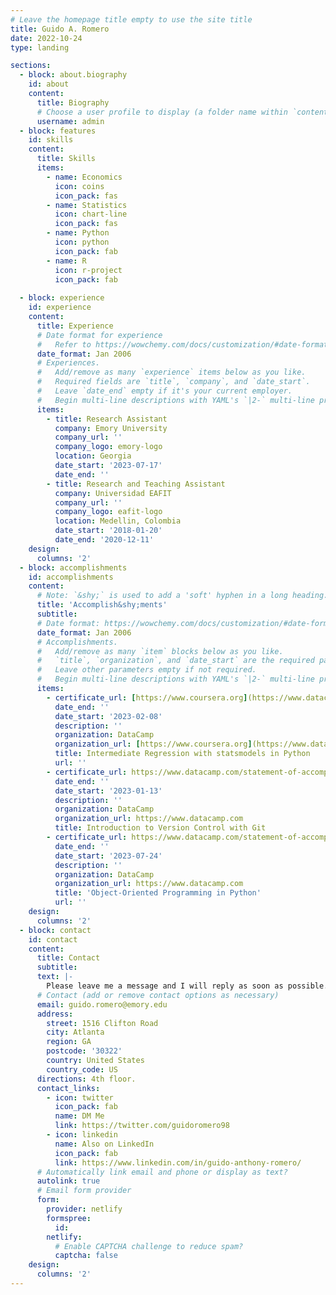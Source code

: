 ```yaml
---
# Leave the homepage title empty to use the site title
title: Guido A. Romero
date: 2022-10-24
type: landing

sections:
  - block: about.biography
    id: about
    content:
      title: Biography
      # Choose a user profile to display (a folder name within `content/authors/`)
      username: admin
  - block: features
    id: skills
    content:
      title: Skills
      items:
        - name: Economics
          icon: coins
          icon_pack: fas
        - name: Statistics
          icon: chart-line
          icon_pack: fas
        - name: Python
          icon: python
          icon_pack: fab
        - name: R
          icon: r-project
          icon_pack: fab
        
  - block: experience
    id: experience
    content:
      title: Experience
      # Date format for experience
      #   Refer to https://wowchemy.com/docs/customization/#date-format
      date_format: Jan 2006
      # Experiences.
      #   Add/remove as many `experience` items below as you like.
      #   Required fields are `title`, `company`, and `date_start`.
      #   Leave `date_end` empty if it's your current employer.
      #   Begin multi-line descriptions with YAML's `|2-` multi-line prefix.
      items:
        - title: Research Assistant
          company: Emory University
          company_url: ''
          company_logo: emory-logo
          location: Georgia
          date_start: '2023-07-17'
          date_end: ''
        - title: Research and Teaching Assistant
          company: Universidad EAFIT
          company_url: ''
          company_logo: eafit-logo
          location: Medellin, Colombia
          date_start: '2018-01-20'
          date_end: '2020-12-11'
    design:
      columns: '2'
  - block: accomplishments
    id: accomplishments
    content:
      # Note: `&shy;` is used to add a 'soft' hyphen in a long heading.
      title: 'Accomplish&shy;ments'
      subtitle:
      # Date format: https://wowchemy.com/docs/customization/#date-format
      date_format: Jan 2006
      # Accomplishments.
      #   Add/remove as many `item` blocks below as you like.
      #   `title`, `organization`, and `date_start` are the required parameters.
      #   Leave other parameters empty if not required.
      #   Begin multi-line descriptions with YAML's `|2-` multi-line prefix.
      items:
        - certificate_url: [https://www.coursera.org](https://www.datacamp.com/statement-of-accomplishment/course/7001978e09a69a08799eaf16439a51c57d11eb3f)
          date_end: ''
          date_start: '2023-02-08'
          description: ''
          organization: DataCamp
          organization_url: [https://www.coursera.org](https://www.datacamp.com)
          title: Intermediate Regression with statsmodels in Python
          url: ''
        - certificate_url: https://www.datacamp.com/statement-of-accomplishment/course/5de3ca8d240a4ec901010cb66be6d4253a5d6603
          date_end: ''
          date_start: '2023-01-13'
          description: ''
          organization: DataCamp
          organization_url: https://www.datacamp.com
          title: Introduction to Version Control with Git
        - certificate_url: https://www.datacamp.com/statement-of-accomplishment/course/22082160d8529ff57e489e8a37e72cbbab349f2f
          date_end: ''
          date_start: '2023-07-24'
          description: ''
          organization: DataCamp
          organization_url: https://www.datacamp.com
          title: 'Object-Oriented Programming in Python'
          url: ''
    design:
      columns: '2'
  - block: contact
    id: contact
    content:
      title: Contact
      subtitle:
      text: |-
        Please leave me a message and I will reply as soon as possible.
      # Contact (add or remove contact options as necessary)
      email: guido.romero@emory.edu
      address:
        street: 1516 Clifton Road
        city: Atlanta
        region: GA
        postcode: '30322'
        country: United States
        country_code: US
      directions: 4th floor.
      contact_links:
        - icon: twitter
          icon_pack: fab
          name: DM Me
          link: https://twitter.com/guidoromero98
        - icon: linkedin
          name: Also on LinkedIn
          icon_pack: fab
          link: https://www.linkedin.com/in/guido-anthony-romero/
      # Automatically link email and phone or display as text?
      autolink: true
      # Email form provider
      form:
        provider: netlify
        formspree:
          id:
        netlify:
          # Enable CAPTCHA challenge to reduce spam?
          captcha: false
    design:
      columns: '2'
---
```

